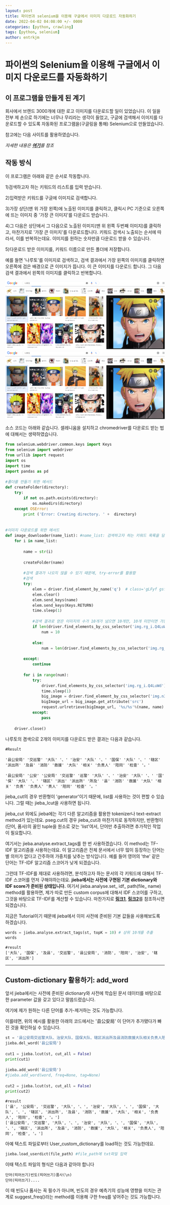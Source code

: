 ```yaml
---
layout: post
title: 파이썬과 selenium을 이용해 구글에서 이미지 다운로드 자동화하기
date: 2022-04-02 04:08:00 +/- 0000
categories: [python, crawling]
tags: [python, selenium]     
author: entrkjm
---
```



# 파이썬의 Selenium을 이용해 구글에서 이미지 다운로드를 자동화하기

  

## 이 프로그램을 만들게 된 계기

회사에서 브랜드 3000개에 대한 로고 이미지를 다운로드할 일이 있었습니다. 이 일을 전부 제 손으로 하기에는 너무나 무리라는 생각이 들었고, 구글에 검색해서 이미지를 다운로드할 수 있도록 자동화된 프로그램을(구글링을 통해) Selenium으로 만들었습니다.

참고에는 다음 사이트를 활용하였습니다.

*자세한 내용은 [**여기**](https://goodthings4me.tistory.com/535)를 참조*

## 작동 방식
이 프로그램은 아래와 같은 순서로 작동합니다.

1)검색하고자 하는 키워드의 리스트를 입력 받습니다. 

2)입력받은 키워드를 구글에 이미지로 검색합니다.

3)가장 상단(맨 위 가장 왼쪽)에 노출된 이미지를 클릭하고, 클릭시 PC 기준으로 오른쪽에 뜨는 이미지 중 '가장 큰 이미지'를 다운로드 받습니다. 

4)그 다음은 상단에서 그 다음으로 노출된 이미지(맨 위 왼쪽 두번째 이미지)를 클릭하고, 마찬가지로 '가장 큰 이미지'를 다운로드합니다. 키워드 검색시 노출되는 순서에 따라서, 이를 반복하는데요. 이미지를 원하는 숫자만큼 다운로드 받을 수 있습니다.

5)다운로드 받은 이미지를, 키워드 이름으로 만든 폴더에 저장합니다.

예를 들면 '나루토'를 이미지로 검색하고, 검색 결과에서 가장 왼쪽의 이미지를 클릭하면 오른쪽에 검은 배경으로 큰 이미지가 뜹니다. 이 큰 이미지를 다운로드 합니다. 그 다음 검색 결과에서 왼쪽의 이미지를 클릭하고 반복합니다.

![나루토 검색 결과](_posts\image-crawler\naruto1.PNG)
![나루토 검색 결과](_posts\image-crawler\naruto1.PNG)

소스 코드는 아래와 같습니다. 셀레니움을 설치하고 chromedriver를 다운로드 받는 법에 대해서는 생략하였습니다.


```python
from selenium.webdriver.common.keys import Keys
from selenium import webdriver
from urllib import request
import os
import time
import pandas as pd

#폴더를 만들기 위한 메서드
def createFolder(directory):
    try:
        if not os.path.exists(directory):
            os.makedirs(directory)
    except OSError:
        print ('Error: Creating directory. ' +  directory)


#이미지 다운로드를 위한 메서드
def image_downloader(name_list): #name_list: 검색하고자 하는 키워드 목록을 담은 리스트
    for i in name_list:
        
        name = str(i)
        
        createFolder(name)

		#검색 결과가 나오지 않을 수 있기 때문에, try-error를 활용함
        #검색
        try: 
            elem = driver.find_element_by_name('q')  # class='gLFyf gsfi'
            elem.clear()
            elem.send_keys(name)
            elem.send_keys(Keys.RETURN)
            time.sleep(1)

			#검색 결과로 얻은 이미지의 수가 10개가 넘으면 10개만, 10개 미만이면 가능한만큼 다운로드를 시도함
			if len(driver.find_elements_by_css_selector('img.rg_i.Q4LuWd')) > 10: 
                num = 10

            else:
                num = len(driver.find_elements_by_css_selector('img.rg_i.Q4LuWd'))
                
        except:
            continue
            
        for i in range(num):
            try: 
                driver.find_elements_by_css_selector('img.rg_i.Q4LuWd')[i].click() #검색 결과로 나온 이미지를 순서대로 클릭
                time.sleep(1)
                big_image = driver.find_element_by_css_selector('img.n3VNCb')  
                bigImage_url = big_image.get_attribute('src')
                request.urlretrieve(bigImage_url, '%s/%s'%(name, name) + str(i+1) + ".jpg") #이미지를 다운로드해서 폴더에 저장
            except:
                pass
            
    driver.close()
```

나루토의 겸색으로 2개의 이미지를 다운로드 받은 결과는 다음과 같습니다.


```
#Result

'县公安局' '交巡警' '大队' '、' '治安' '大队' '、' '国保' '大队' '、' '辖区' '派出所' '及县' '消防' '救援' '大队' '相关' '负责人' '陪同' '检查' '。' 

'县公安局' '公安' '公安局' '交巡警' '巡警' '大队' '、' '治安' '大队' '、' '国' '保' '大队' '、' '辖区' '派出' '派出所' '所及' '县' '消防' '救援' '大队' '相关' '负责' '负责人' '责人' '陪同' '检查' '。'
```

jieba_cut의 경우 반환형이 'generator'이기 때문에, list를 사용하는 것이 편할 수 있습니다. 그럴 때는 jieba_lcut을 사용하면 됩니다.

jieba_cut 외에도 jieba에는 각기 다른 알고리즘을 활용한 tokenizer나 text-extract method가 있는데요. pseg.cut의 경우 jieba_cut과 마찬가지로 동작하지만, 반환형이 (단어, 품사)의 꼴인 tuple을 원소로 갖는 'list'여서, 단어만 추출하려면 추가적인 작업이 필요합니다.

여기서는 jieba.analyse.extract_tags를 한 번 사용하겠습니다. 이 method는 TF-IDF 알고리즘을 사용하는데요. 이 알고리즘은 전체 문서에서 너무 많이 등장하는 단어는 별 의미가 없다고 간주하여 가중치를 낮추는 방식입니다. 예를 들어 영어의 'the' 같은 단어는 TF-IDF 알고리즘 스코어가 낮게 되겠습니다. 

그런데 TF-IDF를 제대로 사용하려면, 분석하고자 하는 문서의 각 키워드에 대해서 TF-IDF 스코어를 먼저 구해야하는데요. **jieba에서는 사전에 구현된 기본 dictionary와 IDF score가 준비된 상태입니다.** 여기서  jieba.analyse.set_ idf_ path(file_ name) method를 활용하면, 제가 따로 만든 custom corpus에 대해서 IDF 스코어를 구하고, 그것을 바탕으로 TF-IDF를 계산할 수 있습니다. 마찬가지로 [**링크1**](https://developpaper.com/detailed-use-in-chinese-word-segmentation-based-on-jieba-package-in-python/), [**링크2**](https://pythonmana.com/2021/12/202112130117064371.html)를 참조하시면 되겠습니다.

지금은 Tutorial이기 때문에 jieba에서 이미 사전에 준비된 기본 값들을 사용해보도록 하겠습니다.
```python
words = jieba.analyse.extract_tags(st, topK = 10) # 상위 10개를 추출
words
```
```
#result 
['大队', '国保', '及县', '交巡警', '县公安局', '消防', '陪同', '治安', '辖区', '派出所']
```

---

## Custom-dictionary 활용하기: add_word
앞서 jieba에서는 사전에 준비된 dictionary와 사전에 학습된 문서 데이터를 바탕으로 한 parameter 값을 갖고 있다고 말씀드렸습니다.

여기에 제가 원하는 다른 단어를 추가-제거하는 것도 가능합니다.

이를테면, 위의 예시를 활용한 아래의 코드에서는 '县公安局' 이 단어가 추가됐다가 빠진 것을 확인하실 수 있습니다.
```python
st = '县公安局交巡警大队、治安大队、国保大队、辖区派出所及县消防救援大队相关负责人陪同检查。'
jieba.del_word('县公安局')

cut1 = jieba.lcut(st, cut_all = False)
print(cut1)

jieba.add_word('县公安局')
#jieba.add_word(word, freq=None, tag=None)

cut2 = jieba.lcut(st, cut_all = False)
print(cut2)
```
```
#result
['县', '公安局', '交巡警', '大队', '、', '治安', '大队', '、', '国保', '大队', '、', '辖区', '派出所', '及县', '消防', '救援', '大队', '相关', '负责人', '陪同', '检查', '。'] 
['县公安局', '交巡警', '大队', '、', '治安', '大队', '、', '国保', '大队', '、', '辖区', '派出所', '及县', '消防', '救援', '大队', '相关', '负责人', '陪同', '检查', '。']
```

아예 텍스트 파일로부터 User_custom_dictionary를 load하는 것도 가능한데요. 

```python
jieba.load_userdict(file_path) #file_path에 txt파일 입력
```
이때 텍스트 파일의 형식은 다음과 같아야 합니다
```
단어(띄어쓰기)빈도(띄어쓰기)품사(\n)
단어(띄어쓰기)....
```
이 때 빈도나 품사는 꼭 필수가 아니며, 빈도의 경우 예측기의 성능에 영향을 미치는 관계로 suggest_freq()라는 method를 이용해 구한 freq를 넣어주는 것도 가능합니다.